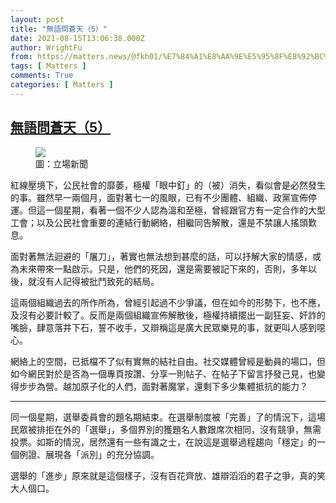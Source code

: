 ```yaml
---
layout: post
title: "無語問蒼天（5）"
date: 2021-08-15T13:06:38.000Z
author: WrightFu
from: https://matters.news/@fkh01/%E7%84%A1%E8%AA%9E%E5%95%8F%E8%92%BC%E5%A4%A9-5-bafyreicaltxruw5wcdpxkugiffsxn2vyscm6gkv2nbo4x52r7pde54tpje
tags: [ Matters ]
comments: True
categories: [ Matters ]
---
```

<!--1629032798000-->
[無語問蒼天（5）](https://matters.news/@fkh01/%E7%84%A1%E8%AA%9E%E5%95%8F%E8%92%BC%E5%A4%A9-5-bafyreicaltxruw5wcdpxkugiffsxn2vyscm6gkv2nbo4x52r7pde54tpje)
------

<div>
<figure class="image"><img src="https://assets.matters.news/embed/73655f3e-227c-40bc-92c5-582410b9414e.jpeg" data-asset-id="73655f3e-227c-40bc-92c5-582410b9414e" referrerpolicy="no-referrer"><figcaption><span>圖：立場新聞</span></figcaption></figure><p>紅線壓境下，公民社會的靡萎，極權「眼中釘」的（被）消失，看似會是必然發生的事。雖然早一兩個月，面對著七一的風眼，已有不少團體、組織、政黨宣佈停運。但這一個星期，看著一個不少人認為溫和至極，曾經跟官方有一定合作的大型工會；以及公民社會重要的連結行動網絡，相繼同告解散，還是不禁讓人搖頭歎息。</p><p>面對著無法迴避的「屠刀」，著實也無法想到甚麼的話，可以抒解大家的情感，或為未來帶來一點啟示。只是，他們的死因，還是需要被記下來的，否則，多年以後，就沒有人記得被批鬥致死的結局。</p><p>這兩個組織過去的所作所為，曾經引起過不少爭議，但在如今的形勢下，也不應，及沒有必要計較了。反而是兩個組織宣佈解散後，極權持續擺出一副狂妄、奸詐的嘴臉，肆意落井下石，誓不收手，又辯稱這是廣大民眾樂見的事，就更叫人感到噁心。</p><p>網絡上的空間，已抵檔不了似有實無的結社自由。社交媒體曾經是動員的場口，但如今網民對於是否為一個專頁按讚、分享一則帖子、在帖子下留言抒發己見，也變得步步為營。越加原子化的人們，面對著魔掌，還剩下多少集體抵抗的能力？</p><hr><p>同一個星期，選舉委員會的題名期結束。在選舉制度被「完善」了的情況下，這場民眾被排拒在外的「選舉」，多個界別的獲題名人數跟席次相同，沒有競爭，無需投票。如斯的情況，居然還有一些有識之士，在說這是選舉過程趨向「穩定」的一個例證、展現各「派別」的充分協調。</p><p>選舉的「進步」原來就是這個樣子，沒有百花齊放、雄辯滔滔的君子之爭，真的笑大人個口。</p>
</div>

